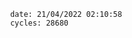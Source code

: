 

                date: 21/04/2022 02:10:58
                cycles: 28680

                         